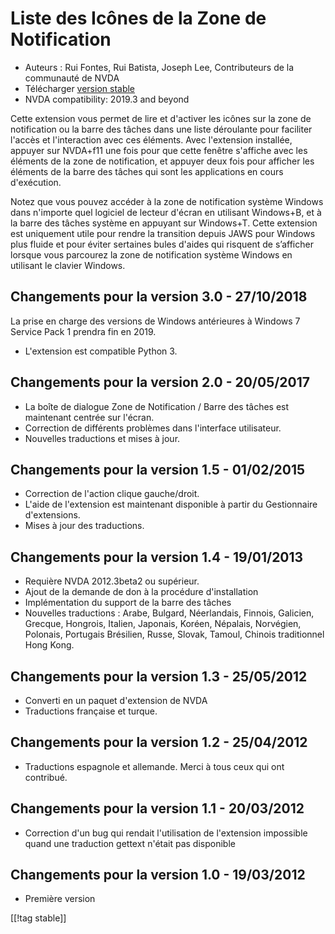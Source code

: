 # Liste des Icônes de la Zone de Notification #

*   Auteurs : Rui Fontes, Rui Batista, Joseph Lee, Contributeurs de la
    communauté de NVDA
*   Télécharger [version stable][1]
*   NVDA compatibility: 2019.3 and beyond


Cette extension vous permet de lire et d'activer les icônes sur la zone de
notification ou la barre des tâches dans une liste déroulante pour faciliter
l'accès et l'interaction avec ces éléments. Avec l'extension installée,
appuyer sur NVDA+f11 une fois pour que cette fenêtre s'affiche avec les
éléments de la zone de notification, et appuyer deux fois pour afficher les
éléments de la barre des tâches qui sont les applications en cours
d'exécution.

Notez que vous pouvez accéder à la zone de notification système Windows dans
n'importe quel logiciel de lecteur d'écran en utilisant Windows+B, et à la
barre des tâches système en appuyant sur Windows+T. Cette extension est
uniquement utile pour rendre la transition depuis JAWS pour Windows plus
fluide et pour éviter sertaines bules d'aides qui risquent de s’afficher
lorsque vous parcourez la zone de notification système Windows en utilisant
le clavier Windows.

## Changements pour la version 3.0 - 27/10/2018 ##

La prise en charge des versions de Windows antérieures à Windows 7 Service
Pack 1 prendra fin en 2019.

* L'extension est compatible Python 3.

## Changements pour la version 2.0 - 20/05/2017 ##

* La boîte de dialogue Zone de Notification / Barre des tâches est
  maintenant centrée sur l'écran.
* Correction de différents problèmes dans l'interface utilisateur.
* Nouvelles traductions et mises à jour.

## Changements pour la version 1.5 - 01/02/2015 ##

* Correction de l'action clique gauche/droit.
* L'aide de l'extension est maintenant disponible à partir du Gestionnaire
  d'extensions.
* Mises à jour des traductions.

## Changements pour la version 1.4 - 19/01/2013 ##

* Requière NVDA 2012.3beta2 ou supérieur.
* Ajout de la demande de don à la procédure d'installation
* Implémentation du support de la barre des tâches
* Nouvelles traductions : Arabe, Bulgard, Néerlandais, Finnois, Galicien,
  Grecque, Hongrois, Italien, Japonais, Koréen, Népalais, Norvégien,
  Polonais, Portugais Brésilien, Russe, Slovak, Tamoul, Chinois traditionnel
  Hong Kong.

## Changements pour la version 1.3 - 25/05/2012 ##

* Converti en un paquet d'extension de NVDA
* Traductions française et turque.

## Changements pour la version  1.2 - 25/04/2012 ##

* Traductions espagnole et allemande. Merci à tous ceux qui ont contribué.

## Changements pour la version 1.1 - 20/03/2012 ##

* Correction d'un bug qui rendait l'utilisation de l'extension impossible
  quand une traduction gettext n'était pas disponible

## Changements pour la version 1.0 - 19/03/2012 ##

* Première version

[[!tag stable]]

[1]: https://addons.nvda-project.org/files/get.php?file=st
